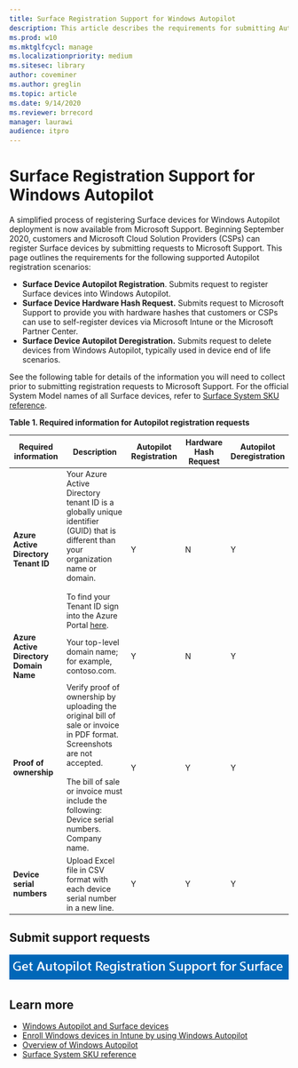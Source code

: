 ```yaml
---
title: Surface Registration Support for Windows Autopilot
description: This article describes the requirements for submitting Autopilot registration requests to Microsoft Support. 
ms.prod: w10
ms.mktglfcycl: manage
ms.localizationpriority: medium
ms.sitesec: library
author: coveminer
ms.author: greglin
ms.topic: article
ms.date: 9/14/2020
ms.reviewer: brrecord
manager: laurawi
audience: itpro
---
```

# Surface Registration Support for Windows Autopilot

A simplified process of registering Surface devices for Windows Autopilot deployment is now available from Microsoft Support. Beginning September 2020, customers and Microsoft Cloud Solution Providers (CSPs) can register Surface devices by submitting requests to Microsoft Support. This page outlines the requirements for the following supported Autopilot registration scenarios:
 
- **Surface Device Autopilot Registration**. Submits request to register Surface devices into Windows Autopilot.
- **Surface Device Hardware Hash Request.** Submits request to Microsoft Support to provide you with hardware hashes that customers or CSPs can use to self-register devices via Microsoft Intune or the Microsoft Partner Center.
- **Surface Device Autopilot Deregistration.** Submits request to delete devices from Windows Autopilot, typically used in device end of life scenarios.

See the following table for details of the information you will need to collect prior to submitting registration requests to Microsoft Support. For the official System Model names of all Surface devices, refer to [Surface System SKU reference](surface-system-sku-reference.md).
 
**Table 1. Required information for Autopilot registration requests**
 

| Required information                   | Description                                                                                                                                                                                                                                                                                    | Autopilot Registration | Hardware Hash Request | Autopilot<br>Deregistration |
| -------------------------------------- | ---------------------------------------------------------------------------------------------------------------------------------------------------------------------------------------------------------------------------------------------------------------------------------------------- | ---------------------- | --------------------- | --------------------------- |
| **Azure Active Directory Tenant ID**   | Your Azure Active Directory tenant ID is a globally unique identifier (GUID) that is different than your organization name or domain.<br> <br>To find your Tenant ID sign into the Azure Portal [here](https://portal.azure.com/#blade/Microsoft_AAD_IAM/ActiveDirectoryMenuBlade/Properties). | Y                      | N                     | Y                           |
| **Azure Active Directory Domain Name** | Your top-level domain name; for example, contoso.com.                                                                                                                                                                                                                                          | Y                      | N                     | Y                           |
| **Proof of ownership**                 | Verify proof of ownership by uploading the original bill of sale or invoice in PDF format. Screenshots are not accepted.<br> <br>The bill of sale or invoice  must include the following:<br>Device serial numbers.<br>Company name.                                                           | Y                      | Y                     | Y                           |
| **Device serial numbers**              | Upload Excel file in CSV format with each device serial number in a new line.                                                                                                                                                                                                                  | Y                      | Y                     | Y                           |

 

## Submit support requests

  [![Get Autopilot Registration Support for Surface](images/autopilot-reg-support-surface.png)](https://prod.support.services.microsoft.com/supportrequestform/0d8bf192-cab7-6d39-143d-5a17840b9f5f)
 
 
 
## Learn more

- [Windows Autopilot and Surface devices](windows-autopilot-and-surface-devices.md)
- [Enroll Windows devices in Intune by using Windows Autopilot](https://docs.microsoft.com/mem/autopilot/enrollment-autopilot)
- [Overview of Windows Autopilot](https://docs.microsoft.com/mem/autopilot/windows-autopilot)
- [Surface System SKU reference](surface-system-sku-reference.md)

 
 
 

